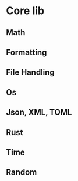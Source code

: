 # Core lib

## Math

## Formatting

## File Handling

## Os

## Json, XML, TOML

## Rust

## Time

## Random
